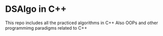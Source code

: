 # DSAlgo in C++

This repo includes all the practiced algorithms in C++
Also OOPs and other programmimg paradigms related to C++

